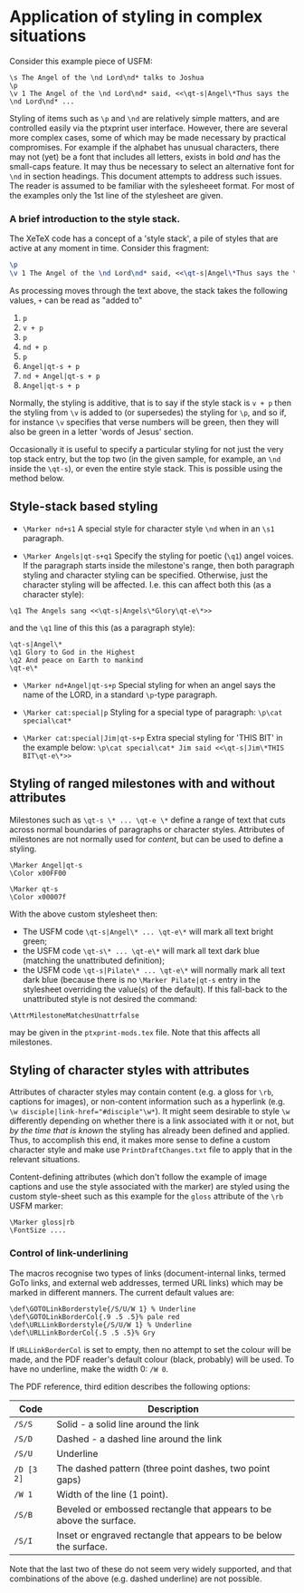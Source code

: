 
# Application of styling in complex situations

Consider this example piece of USFM:
```
\s The Angel of the \nd Lord\nd* talks to Joshua
\p
\v 1 The Angel of the \nd Lord\nd* said, <<\qt-s|Angel\*Thus says the \nd Lord\nd* ...
```

Styling of items such as `\p` and ```\nd``` are relatively simple matters, and are controlled easily via the 
ptxprint user interface. However, there are several more complex cases, some of
which may be made necessary by practical compromises. For example if the
alphabet has unusual characters, there may not (yet) be a font that includes
all letters, exists in bold *and* has the small-caps feature.  It may thus be
necessary to select an alternative font for `\nd` in section headings. This
document attempts to address such issues. The reader is assumed to be familiar
with the sylesheeet format. For most of the examples only the 1st line of the
stylesheet are given.


### A brief introduction to the style stack. 
The XeTeX code has a concept of a 'style stack', a pile of  styles that are active at any moment in time. Consider this fragment:
```tex
\p
\v 1 The Angel of the \nd Lord\nd* said, <<\qt-s|Angel\*Thus says the \nd Lord\nd* ...
```

As processing moves through the text above, the stack takes the following values, `+` can be read as "added to"
1. `p`
2. `v + p`
3. `p`
4. `nd + p`
5. `p`
6. `Angel|qt-s + p`
7. `nd + Angel|qt-s + p`
8. `Angel|qt-s + p`

Normally, the styling is additive, that is to say if the style stack is `v + p`
then the styling from `\v` is added to (or supersedes)  the styling for `\p`,
and so if, for instance `\v` specifies that verse numbers will be green, then
they will also be green in a letter 'words of Jesus' section.
 
Occasionally it is useful to specify a particular styling for not just the
very top stack entry, but the top two (in the given sample, for example, an `\nd` inside 
the `\qt-s`), or even the entire style stack.  This is possible using the
method below.

## Style-stack based styling

* `\Marker nd+s1` 
A special style for character style `\nd` when in an `\s1`  paragraph.

* `\Marker Angels|qt-s+q1` 
Specify the styling for poetic (`\q1`) angel voices. If the paragraph starts
inside the milestone's range, then both paragraph styling and character styling can
be specified. Otherwise, just the character styling will be affected.
I.e. this can affect both this (as a character style):
```
\q1 The Angels sang <<\qt-s|Angels\*Glory\qt-e\*>>
```
and the `\q1` line of this this (as a paragraph style):
```
\qt-s|Angel\*
\q1 Glory to God in the Highest
\q2 And peace on Earth to mankind
\qt-e\*
```

* `\Marker nd+Angel|qt-s+p` 
Special styling for when an angel says the name of the LORD, in a standard `\p`-type  paragraph.

* `\Marker cat:special|p` Styling for a special type of paragraph:
`\p\cat special\cat* `


* `\Marker cat:special|Jim|qt-s+p` Extra special styling for 'THIS BIT' in the example below:
```\p\cat special\cat* Jim said <<\qt-s|Jim\*THIS BIT\qt-e\*>>```



## Styling of ranged milestones with and without attributes
Milestones such as `\qt-s \* ... \qt-e \*` define a range of text that cuts
across normal boundaries of paragraphs or character styles. Attributes of milestones
are not normally used for *content*, but can be used to define a styling.
```
\Marker Angel|qt-s
\Color x00FF00

\Marker qt-s
\Color x00007f
```

With the above custom stylesheet then: 
* The USFM code ```\qt-s|Angel\* ... \qt-e\*``` will mark all text bright green;
* the USFM code ```\qt-s\* ... \qt-e\*``` will mark all text dark blue (matching the unattributed definition);
* the USFM code ```\qt-s|Pilate\* ... \qt-e\*``` will normally mark all text dark blue
(because there is no ```\Marker Pilate|qt-s``` entry in the stylesheet overriding the value(s) of the default). If this fall-back to the unattributed style is not desired the command:
```
\AttrMilestoneMatchesUnattrfalse
```
may be given in the `ptxprint-mods.tex` file. Note that this affects all milestones.

## Styling of character styles with attributes

Attributes of character styles may contain content (e.g. a gloss for `\rb`, captions for images), or
non-content information such as a hyperlink (e.g. ```\w disciple|link-href="#disciple"\w*```). It might seem desirable to style `\w` differently 
depending on whether there is a link associated with it or not, but *by the time that is known* the styling has already been 
defined and applied. Thus, to accomplish this end, it makes more sense to
define a custom character style and make use `PrintDraftChanges.txt` file to apply that in  the relevant situations.

Content-defining attributes   (which  don't follow the example of image captions and use the style associated with the marker) are styled using 
the custom style-sheet such as this example for the `gloss` attribute of the `\rb` USFM marker:
```
\Marker gloss|rb
\FontSize ....
```
### Control of link-underlining
The macros recognise two types of links (document-internal links, termed GoTo
links, and external web addresses, termed URL links) which may be marked in
different manners. The current default values are:
```
\def\GOTOLinkBorderstyle{/S/U/W 1} % Underline
\def\GOTOLinkBorderCol{.9 .5 .5}% pale red
\def\URLLinkBorderstyle{/S/U/W 1} % Underline
\def\URLLinkBorderCol{.5 .5 .5}% Gry
```
If  `URLLinkBorderCol` is set to empty, then no attempt to set the colour will be made, and the PDF reader's default colour (black, probably) will be used. To have no underline, make the width 0: `/W 0`.
  
The PDF reference, third edition describes the following options:

|    Code  | Description |
| -------- | ------------ |
|`/S/S`    |Solid - a solid line around the link|
|`/S/D`    |Dashed - a dashed line around the link|
|`/S/U`    |Underline |
|`/D [3 2]`|The dashed pattern (three point dashes, two point gaps)|
|`/W 1`    | Width of the line (1 point).|
|`/S/B`    |Beveled or embossed rectangle that appears to be above the surface.|
|`/S/I`    |Inset or engraved rectangle that appears to be below the surface.|

Note that the last two of these do not seem very widely supported, and that 
combinations of the above (e.g. dashed underline) are not possible.

